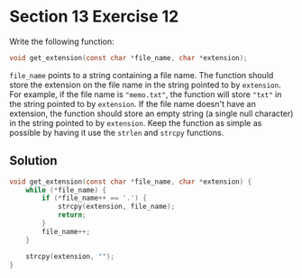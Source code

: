 # Section 13 Exercise 12

Write the following function:

```c
void get_extension(const char *file_name, char *extension);
```

`file_name` points to a string containing a file name. The function should store the extension on the file name in the string pointed to by `extension`. For example, if the file name is `"memo.txt"`, the function will store `"txt"` in the string pointed to by `extension`. If the file name doesn't have an extension, the function should store an empty string (a single null character) in the string pointed to by `extension`. Keep the function as simple as possible by having it use the `strlen` and `strcpy` functions.

## Solution

```c
void get_extension(const char *file_name, char *extension) {
    while (*file_name) {
        if (*file_name++ == '.') {
            strcpy(extension, file_name);
            return;
        }
        file_name++;
    }

    strcpy(extension, "");
}
```

